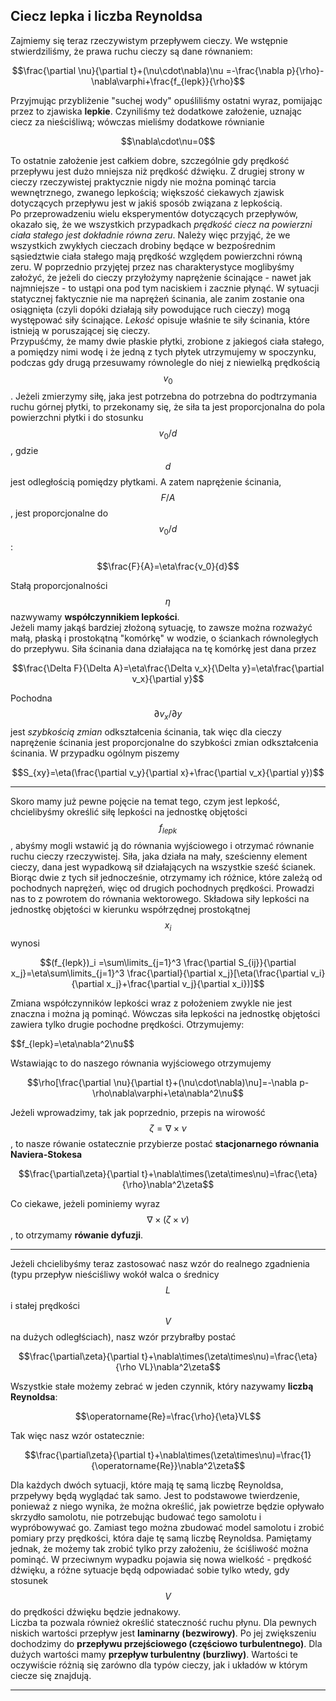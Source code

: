 ## Ciecz lepka i liczba Reynoldsa

Zajmiemy się teraz rzeczywistym przepływem cieczy. We wstępnie stwierdziliśmy, że prawa ruchu cieczy są dane równaniem:
  
<p align="center">$$\frac{\partial \nu}{\partial t}+(\nu\cdot\nabla)\nu =-\frac{\nabla p}{\rho}-\nabla\varphi+\frac{f_{lepk}}{\rho}$$ </p>

Przyjmując przybliżenie "suchej wody" opuśliliśmy ostatni wyraz, pomijając przez to zjawiska **lepkie**. Czyniliśmy też dodatkowe założenie, uznając ciecz za nieściśliwą; wówczas mieliśmy dodatkowe równianie

<p align="center">$$\nabla\cdot\nu=0$$</p>

To ostatnie założenie jest całkiem dobre, szczególnie gdy prędkość przepływu jest dużo mniejsza niż prędkość dźwięku. Z drugiej strony w cieczy rzeczywistej praktycznie nigdy nie można pominąć tarcia wewnętrznego, zwanego lepkością; większość ciekawych zjawisk dotyczących przepływu jest w jakiś sposób związana z lepkością.  
Po przeprowadzeniu wielu eksperymentów dotyczących przepływów, okazało się, że we wszystkich przypadkach *prędkość ciecz na powierzni ciała stałego jest dokładnie równa zeru*. Należy więc przyjąć, że we wszystkich zwykłych cieczach drobiny będące w bezpośrednim sąsiedztwie ciała stałego mają prędkość względem powierzchni równą zeru. W poprzednio przyjętej przez nas charakterystyce moglibyśmy założyć, że jeżeli do cieczy przyłożymy naprężenie ścinające - nawet jak najmniejsze - to ustąpi ona pod tym naciskiem i zacznie płynąć. W sytuacji statycznej faktycznie nie ma naprężeń ścinania, ale zanim zostanie ona osiągnięta (czyli dopóki działają siły powodujące ruch cieczy) mogą występować siły ścinające. *Lekość* opisuje właśnie te siły ścinania, które istnieją w poruszającej się cieczy.  
Przypuśćmy, że mamy dwie płaskie płytki, zrobione z jakiegoś ciała stałego, a pomiędzy nimi wodę i że jedną z tych płytek utrzymujemy w spoczynku, podczas gdy drugą przesuwamy równolegle do niej z niewielką prędkością $$v_0$$. Jeżeli zmierzymy siłę, jaka jest potrzebna do potrzebna do podtrzymania ruchu górnej płytki, to przekonamy się, że siła ta jest proporcjonalna do pola powierzchni płytki i do stosunku $$v_0/d$$, gdzie $$d$$ jest odległością pomiędzy płytkami. A zatem naprężenie ścinania, $$F/A$$, jest proporcjonalne do $$v_0/d$$:  
<p align="center">$$\frac{F}{A}=\eta\frac{v_0}{d}$$</p>

Stałą proporcjonalności $$\eta$$ nazwywamy **współczynnikiem lepkości**.   
Jeżeli mamy jakąś bardziej złożoną sytuację, to zawsze można rozważyć małą, płaską i prostokątną "komórkę" w wodzie, o ściankach równoległych do przepływu. Siła ścinania dana działająca na tę komórkę jest dana przez

<p align="center">$$\frac{\Delta F}{\Delta A}=\eta\frac{\Delta v_x}{\Delta y}=\eta\frac{\partial v_x}{\partial y}$$</p>

Pochodna $$\textstyle\partial v_x / \partial y$$ jest *szybkością zmian* odkształcenia ścinania, tak więc dla cieczy naprężenie ścinania jest proporcjonalne do szybkości zmian odkształcenia ścinania. W przypadku ogólnym piszemy

<p align="center">$$S_{xy}=\eta(\frac{\partial v_y}{\partial x}+\frac{\partial v_x}{\partial y})$$</p>

***  

Skoro mamy już pewne pojęcie na temat tego, czym jest lepkość, chcielibyśmy określić siłę lepkości na jednostkę objętości $$\textstyle f_{lepk}$$, abyśmy mogli wstawić ją do równania wyjściowego i otrzymać równanie ruchu cieczy rzeczywistej. Siła, jaka działa na mały, sześcienny element cieczy, dana jest wypadkową sił działających na wszystkie sześć ścianek. Biorąc dwie z tych sił jednocześnie, otrzymamy ich różnice, które zależą od pochodnych naprężeń, więc od drugich pochodnych prędkości. Prowadzi nas to z powrotem do równania wektorowego. Składowa siły lepkości na jednostkę objętości w kierunku współrzędnej prostokątnej $$x_i$$ wynosi

<p align="center">$$(f_{lepk})_i =\sum\limits_{j=1}^3 \frac{\partial S_{ij}}{\partial x_j}=\eta\sum\limits_{j=1}^3 \frac{\partial}{\partial x_j}[\eta(\frac{\partial v_i}{\partial x_j}+\frac{\partial v_j}{\partial x_i})]$$</p>

Zmiana współczynników lepkości wraz z położeniem zwykle nie jest znaczna i można ją pominąć. Wówczas siła lepkości na jednostkę objętości zawiera tylko drugie pochodne prędkości. Otrzymujemy:

<p align="ceter">$$f_{lepk}=\eta\nabla^2\nu$$</p>

Wstawiając to do naszego równania wyjściowego otrzymujemy

<p align="center">$$\rho[\frac{\partial \nu}{\partial t}+(\nu\cdot\nabla)\nu]=-\nabla p-\rho\nabla\varphi+\eta\nabla^2\nu$$</p>

Jeżeli wprowadzimy, tak jak poprzednio, przepis na wirowość $$\textstyle\zeta=\nabla\times\nu$$, to nasze rówanie ostatecznie przybierze postać **stacjonarnego równania Naviera-Stokesa**  

<p align="center">$$\frac{\partial\zeta}{\partial t}+\nabla\times(\zeta\times\nu)=\frac{\eta}{\rho}\nabla^2\zeta$$</p>

Co ciekawe, jeżeli pominiemy wyraz $$\textstyle\nabla\times(\zeta\times\nu)$$, to otrzymamy **rówanie dyfuzji**.
***
Jeżeli chcielibyśmy teraz zastosować nasz wzór do realnego zgadnienia (typu przepływ nieściśliwy wokół walca o średnicy $$\textstyle L$$ i stałej prędkości $$\textstyle V$$ na dużych odległściach), nasz wzór przybrałby postać

<p align="center">$$\frac{\partial\zeta}{\partial t}+\nabla\times(\zeta\times\nu)=\frac{\eta}{\rho VL}\nabla^2\zeta$$</p>

Wszystkie stałe możemy zebrać w jeden czynnik, który nazywamy **liczbą Reynoldsa**:

<p align="center">$$\operatorname{Re}=\frac{\rho}{\eta}VL$$</p>

Tak więc nasz wzór ostatecznie:

<p align="center">$$\frac{\partial\zeta}{\partial t}+\nabla\times(\zeta\times\nu)=\frac{1}{\operatorname{Re}}\nabla^2\zeta$$</p>

Dla każdych dwóch sytuacji, które mają tę samą liczbę Reynoldsa, przpeływy będą wyglądać tak samo. Jest to podstawowe twierdzenie, ponieważ z niego wynika, że można określić, jak powietrze będzie opływało skrzydło samolotu, nie potrzebując budować tego samolotu i wypróbowywać go. Zamiast tego można zbudować model samolotu i zrobić pomiary przy prędkości, która daje tę samą liczbę Reynoldsa. Pamiętamy jednak, że możemy tak zrobić tylko przy założeniu, że ściśliwość można pominąć. W przeciwnym wypadku pojawia się nowa wielkość - prędkość dźwięku, a różne sytuacje będą odpowiadać sobie tylko wtedy, gdy stosunek $$V$$ do prędkości dźwięku będzie jednakowy.  
Liczba ta pozwala również określić stateczność ruchu płynu. Dla pewnych niskich wartości przepływ jest **laminarny (bezwirowy)**. Po jej zwiększeniu dochodzimy do **przepływu  przejściowego (częściowo turbulentnego)**. Dla dużych wartości mamy **przepływ turbulentny (burzliwy)**. Wartości te oczywiście różnią się zarówno dla typów cieczy, jak i układów w którym ciecze się znajdują.
***